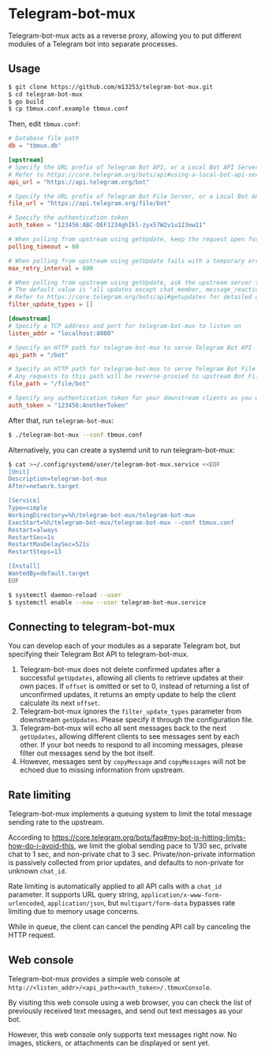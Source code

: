 # Telegram-bot-mux

Telegram-bot-mux acts as a reverse proxy, allowing you to put different modules of a Telegram bot into separate processes.

## Usage

```bash
$ git clone https://github.com/m13253/telegram-bot-mux.git
$ cd telegram-bot-mux
$ go build
$ cp tbmux.conf.example tbmux.conf
```

Then, edit `tbmux.conf`:
```toml
# Database file path
db = "tbmux.db"

[upstream]
# Specify the URL prefix of Telegram Bot API, or a Local Bot API Server.
# Refer to https://core.telegram.org/bots/api#using-a-local-bot-api-server for information about Local Bot API Servers.
api_url = "https://api.telegram.org/bot"

# Specify the URL prefix of Telegram Bot File Server, or a Local Bot API Server.
file_url = "https://api.telegram.org/file/bot"

# Specify the authentication token
auth_token = "123456:ABC-DEF1234ghIkl-zyx57W2v1u123ew11"

# When polling from upstream using getUpdate, keep the request open for this number of seconds.
polling_timeout = 60

# When polling from upstream using getUpdate fails with a temporary error, telegram-bot-mux will retry after 1, 2, 4, 8, …, max_retry_interval seconds
max_retry_interval = 600

# When polling from upstream using getUpdate, ask the upstream server to only send these update types.
# The default value is "all updates except chat_member, message_reaction, and message_reaction_count"
# Refer to https://core.telegram.org/bots/api#getupdates for detailed description.
filter_update_types = []

[downstream]
# Specify a TCP address and port for telegram-bot-mux to listen on
listen_addr = "localhost:8080"

# Specify an HTTP path for telegram-bot-mux to serve Telegram Bot API
api_path = "/bot"

# Specify an HTTP path for telegram-bot-mux to serve Telegram Bot File Server
# Any requests to this path will be reverse-proxied to upstream Bot File Server
file_path = "/file/bot"

# Specify any authentication token for your downstream clients as you wish
auth_token = "123456:AnotherToken"
```

After that, run `telegram-bot-mux`:
```bash
$ ./telegram-bot-mux --conf tbmux.conf
```

Alternatively, you can create a systemd unit to run telegram-bot-mux:
```bash
$ cat >~/.config/systemd/user/telegram-bot-mux.service <<EOF
[Unit]
Description=telegram-bot-mux
After=network.target

[Service]
Type=simple
WorkingDirectory=%h/telegram-bot-mux/telegram-bot-mux
ExecStart=%h/telegram-bot-mux/telegram-bot-mux --conf tbmux.conf
Restart=always
RestartSec=1s
RestartMaxDelaySec=521s
RestartSteps=13

[Install]
WantedBy=default.target
EOF

$ systemctl daemon-reload --user
$ systemctl enable --now --user telegram-bot-mux.service
```

## Connecting to telegram-bot-mux

You can develop each of your modules as a separate Telegram bot, but specifying their Telegram Bot API to telegram-bot-mux.

1. Telegram-bot-mux does not delete confirmed updates after a successful `getUpdates`, allowing all clients to retrieve updates at their own paces. If `offset` is omitted or set to 0, instead of returning a list of unconfirmed updates, it returns an empty update to help the client calculate its next `offset`.
2. Telegram-bot-mux ignores the `filter_update_types` parameter from downstream `getUpdates`. Please specify it through the configuration file.
3. Telegram-bot-mux will echo all sent messages back to the next `getUpdates`, allowing different clients to see messages sent by each other. If your bot needs to respond to all incoming messages, please filter out messages send by the bot itself.
4. However, messages sent by `copyMessage` and `copyMessages` will not be echoed due to missing information from upstream.

## Rate limiting

Telegram-bot-mux implements a queuing system to limit the total message sending rate to the upstream.

According to <https://core.telegram.org/bots/faq#my-bot-is-hitting-limits-how-do-i-avoid-this>, we limit the global sending pace to 1/30 sec, private chat to 1 sec, and non-private chat to 3 sec. Private/non-private information is passively collected from prior updates, and defaults to non-private for unknown `chat_id`.

Rate limiting is automatically applied to all API calls with a `chat_id` parameter. It supports URL query string, `application/x-www-form-urlencoded`, `application/json`, but `multipart/form-data` bypasses rate limiting due to memory usage concerns.

While in queue, the client can cancel the pending API call by canceling the HTTP request.

## Web console

Telegram-bot-mux provides a simple web console at `http://<listen_addr>/<api_path><auth_token>/.tbmuxConsole`.

By visiting this web console using a web browser, you can check the list of previously received text messages, and send out text messages as your bot.

However, this web console only supports text messages right now. No images, stickers, or attachments can be displayed or sent yet.
